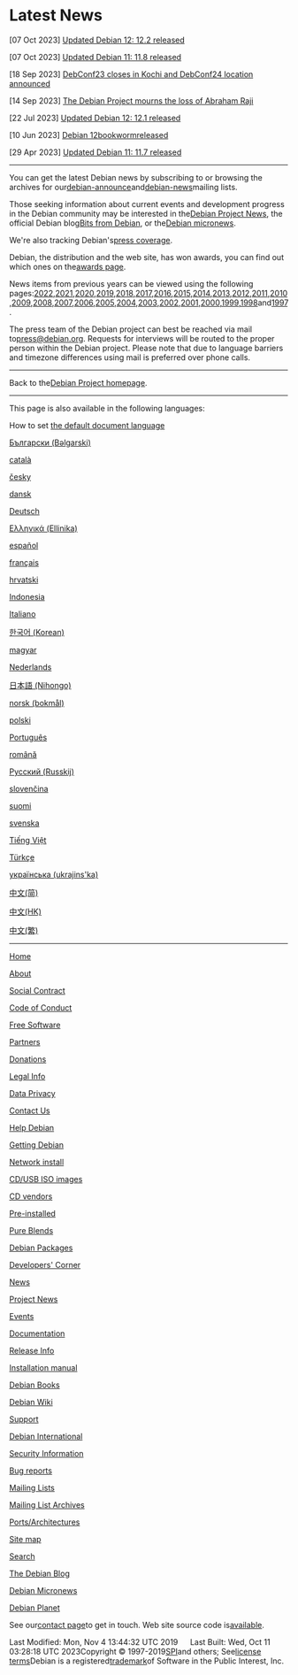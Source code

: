 # Latest News

[07 Oct 2023] [Updated Debian 12: 12.2 released]( https://www.debian.org/News/2023/20231007 )

[07 Oct 2023] [Updated Debian 11: 11.8 released]( https://www.debian.org/News/2023/2023100702 )

[18 Sep 2023] [DebConf23 closes in Kochi and DebConf24 location announced]( https://www.debian.org/News/2023/20230918 )

[14 Sep 2023] [The Debian Project mourns the loss of Abraham Raji]( https://www.debian.org/News/2023/20230914 )

[22 Jul 2023] [Updated Debian 12: 12.1 released]( https://www.debian.org/News/2023/20230722 )

[10 Jun 2023] [Debian 12bookwormreleased]( https://www.debian.org/News/2023/20230610 )

[29 Apr 2023] [Updated Debian 11: 11.7 released]( https://www.debian.org/News/2023/20230429 )

***









You can get the latest Debian news by
subscribing to or browsing the
archives for our[debian-announce]( https://lists.debian.org/debian-announce/ )and[debian-news]( https://lists.debian.org/debian-news/ )mailing lists.

Those seeking information about current events and development
progress in the Debian community may be interested in the[Debian Project News]( https://www.debian.org/News/project/ ),
the official Debian blog[Bits from Debian]( https://bits.debian.org ),
or the[Debian micronews]( https://micronews.debian.org ).

We're also tracking Debian's[press coverage]( https://www.debian.org/News/press/ ).

Debian, the distribution and the web site, has won awards, you can
find out which ones on the[awards page]( https://www.debian.org/News/awards ).

News items from previous years can be viewed using the following pages:[2022]( https://www.debian.org/News/2022/ ),[2021]( https://www.debian.org/News/2021/ ),[2020]( https://www.debian.org/News/2020/ ),[2019]( https://www.debian.org/News/2019/ ),[2018]( https://www.debian.org/News/2018/ ),[2017]( https://www.debian.org/News/2017/ ),[2016]( https://www.debian.org/News/2016/ ),[2015]( https://www.debian.org/News/2015/ ),[2014]( https://www.debian.org/News/2014/ ),[2013]( https://www.debian.org/News/2013/ ),[2012]( https://www.debian.org/News/2012/ ),[2011]( https://www.debian.org/News/2011/ ),[2010]( https://www.debian.org/News/2010/ ),[2009]( https://www.debian.org/News/2009/ ),[2008]( https://www.debian.org/News/2008/ ),[2007]( https://www.debian.org/News/2007/ ),[2006]( https://www.debian.org/News/2006/ ),[2005]( https://www.debian.org/News/2005/ ),[2004]( https://www.debian.org/News/2004/ ),[2003]( https://www.debian.org/News/2003/ ),[2002]( https://www.debian.org/News/2002/ ),[2001]( https://www.debian.org/News/2001/ ),[2000]( https://www.debian.org/News/2000/ ),[1999]( https://www.debian.org/News/1999/ ),[1998]( https://www.debian.org/News/1998/ )and[1997]( https://www.debian.org/News/1997/ ).

The press team of the Debian project can best be reached via mail
to[press@debian.org]( mailto:press@debian.org ). Requests
for interviews will be routed to the proper person within the Debian
project. Please note that due to language barriers and timezone
differences using mail is preferred over phone calls.

***

 Back to the[Debian Project homepage](https://www.debian.org/).

 ***

 This page is also available in the following languages:


How to set [the default document language](https://www.debian.org/intro/cn) 

 [Български (Bəlgarski)]( https://www.debian.org/News/index.bg.html )
 

 [català]( https://www.debian.org/News/index.ca.html )
 

 [česky]( https://www.debian.org/News/index.cs.html )
 

 [dansk]( https://www.debian.org/News/index.da.html )
 

 [Deutsch]( https://www.debian.org/News/index.de.html )
 

 [Ελληνικά (Ellinika)]( https://www.debian.org/News/index.el.html )
 

 [español]( https://www.debian.org/News/index.es.html )
 

 [français]( https://www.debian.org/News/index.fr.html )
 

 [hrvatski]( https://www.debian.org/News/index.hr.html )
 

 [Indonesia]( https://www.debian.org/News/index.id.html )
 

 [Italiano]( https://www.debian.org/News/index.it.html )
 

 [한국어 (Korean)]( https://www.debian.org/News/index.ko.html )
 

 [magyar]( https://www.debian.org/News/index.hu.html )
 

 [Nederlands]( https://www.debian.org/News/index.nl.html )
 

 [日本語 (Nihongo)]( https://www.debian.org/News/index.ja.html )
 

 [norsk (bokmål)]( https://www.debian.org/News/index.nb.html )
 

 [polski]( https://www.debian.org/News/index.pl.html )
 

 [Português]( https://www.debian.org/News/index.pt.html )
 

 [română]( https://www.debian.org/News/index.ro.html )
 

 [Русский (Russkij)]( https://www.debian.org/News/index.ru.html )
 

 [slovenčina]( https://www.debian.org/News/index.sk.html )
 

 [suomi]( https://www.debian.org/News/index.fi.html )
 

 [svenska]( https://www.debian.org/News/index.sv.html )
 

 [Tiếng Việt]( https://www.debian.org/News/index.vi.html )
 

 [Türkçe]( https://www.debian.org/News/index.tr.html )
 

 [українська (ukrajins'ka)]( https://www.debian.org/News/index.uk.html )
 

 [中文(简)]( https://www.debian.org/News/index.zh-cn.html )
 

 [中文(HK)]( https://www.debian.org/News/index.zh-hk.html )
 

 [中文(繁)]( https://www.debian.org/News/index.zh-tw.html )
 

 *** 

 

 [Home]( https://www.debian.org/ )

 [About](https://www.debian.org/intro/about)

 [Social Contract](https://www.debian.org/social_contract)

 [Code of Conduct](https://www.debian.org/code_of_conduct)

 [Free Software](https://www.debian.org/intro/free)

 [Partners](https://www.debian.org/partners/)

 [Donations](https://www.debian.org/donations)

 [Legal Info](https://www.debian.org/legal)

 [Data Privacy](https://www.debian.org/legal/privacy)

 [Contact Us](https://www.debian.org/contact)

 [Help Debian](https://www.debian.org/intro/help)

 [Getting Debian](https://www.debian.org/distrib/)

 [Network install](https://www.debian.org/distrib/netinst)

 [CD/USB ISO images](https://www.debian.org/CD/)

 [CD vendors](https://www.debian.org/CD/vendors/)

 [Pre-installed](https://www.debian.org/distrib/pre-installed)

 [Pure Blends](https://www.debian.org/blends/)

 [Debian Packages](https://www.debian.org/distrib/packages)

 [Developers' Corner](https://www.debian.org/devel/)

 [News](https://www.debian.org/News/)

 [Project News](https://www.debian.org/News/weekly/)

 [Events](https://www.debian.org/events/)

 [Documentation](https://www.debian.org/doc/)

 [Release Info](https://www.debian.org/releases/)

 [Installation manual](https://www.debian.org/releases/stable/installmanual)

 [Debian Books](https://www.debian.org/doc/books)

 [Debian Wiki]( https://wiki.debian.org/ )

 [Support](https://www.debian.org/support)

 [Debian International](https://www.debian.org/international/)

 [Security Information](https://www.debian.org/security/)

 [Bug reports](https://www.debian.org/Bugs/)

 [Mailing Lists](https://www.debian.org/MailingLists/)

 [Mailing List Archives]( https://lists.debian.org/ )

 [Ports/Architectures](https://www.debian.org/ports/)

 [Site map](https://www.debian.org/sitemap)

 [Search]( https://search.debian.org/ )

 [The Debian Blog]( https://bits.debian.org )

 [Debian Micronews]( https://micronews.debian.org )

 [Debian Planet]( https://planet.debian.org )



See our[contact page](https://www.debian.org/contact)to get in touch. Web site source code is[available]( https://salsa.debian.org/webmaster-team/webwml ).

Last Modified: Mon, Nov 4 13:44:32 UTC 2019
 
Last Built: Wed, Oct 11 03:28:18 UTC 2023Copyright © 1997-2019[SPI]( https://www.spi-inc.org/ )and others; See[license terms](https://www.debian.org/license)Debian is a registered[trademark](https://www.debian.org/trademark)of Software in the Public Interest, Inc.
